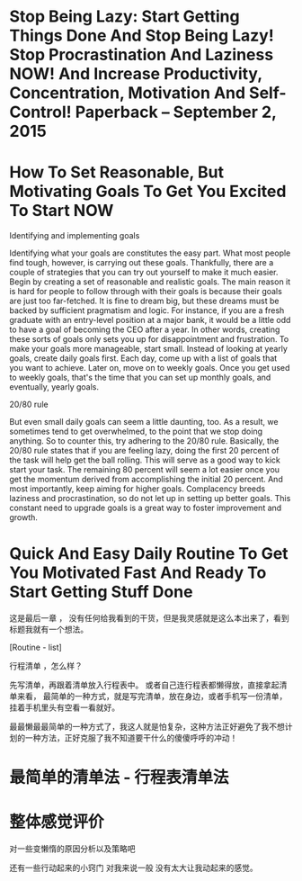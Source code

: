 
# Stop Being Lazy: Start Getting Things Done And Stop Being Lazy! Stop Procrastination And Laziness NOW! And Increase Productivity, Concentration, Motivation And Self-Control! Paperback – September 2, 2015



# How To Set Reasonable, But Motivating Goals To Get You Excited To Start NOW

Identifying and implementing goals

Identifying what your goals are constitutes the easy part. What most people find tough, however, is carrying out these goals. Thankfully, there are a couple of strategies that you can try out yourself to make it much easier. Begin by creating a set of reasonable and realistic goals. The main reason it is hard for people to follow through with their goals is because their goals are just too far-fetched. It is fine to dream big, but these dreams must be backed by sufficient pragmatism and logic. For instance, if you are a fresh graduate with an entry-level position at a major bank, it would be a little odd to have a goal of becoming the CEO after a year. In other words, creating these sorts of goals only sets you up for disappointment and frustration. To make your goals more manageable, start small. Instead of looking at yearly goals, create daily goals first. Each day, come up with a list of goals that you want to achieve. Later on, move on to weekly goals. Once you get used to weekly goals, that's the time that you can set up monthly goals, and eventually, yearly goals.

20/80 rule

But even small daily goals can seem a little daunting, too. As a result, we sometimes tend to get overwhelmed, to the point that we stop doing anything. So to counter this, try adhering to the 20/80 rule. Basically, the 20/80 rule states that if you are feeling lazy, doing the first 20 percent of the task will help get the ball rolling. This will serve as a good way to kick start your task. The remaining 80 percent will seem a lot easier once you get the momentum derived from accomplishing the initial 20 percent. And most importantly, keep aiming for higher goals. Complacency breeds laziness and procrastination, so do not let up in setting up better goals. This constant need to upgrade goals is a great way to foster improvement and growth.


# Quick And Easy Daily Routine To Get You Motivated Fast And Ready To Start Getting Stuff Done

这是最后一章 ， 没有任何给我看到的干货，但是我灵感就是这么本出来了，看到标题我就有一个想法。

[Routine - list]  

行程清单 ，怎么样？

先写清单，再跟着清单放入行程表中。  或者自己连行程表都懒得放，直接拿起清单来看，  最简单的一种方式，就是写完清单，放在身边，或者手机写一份清单，挂着手机里头有空看一看就好。

最最懒最最简单的一种方式了，我这人就是怕复杂，这种方法正好避免了我不想计划的一种方法，正好克服了我不知道要干什么的傻傻呼呼的冲动！

# 最简单的清单法 - 行程表清单法 

# 整体感觉评价

对一些变懒惰的原因分析以及策略吧 

还有一些行动起来的小窍门  对我来说一般 没有太大让我动起来的感觉。

